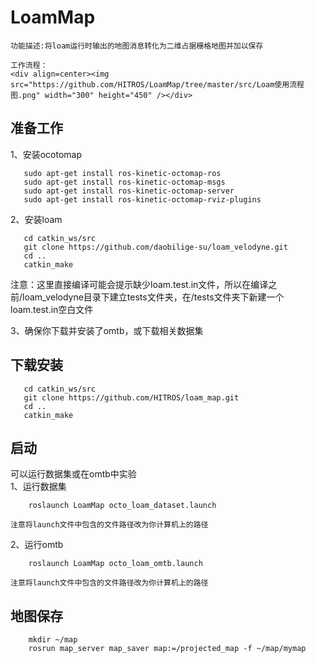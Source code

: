 # LoamMap  
    功能描述:将loam运行时输出的地图消息转化为二维占据栅格地图并加以保存  

    工作流程：
    <div align=center><img src="https://github.com/HITROS/LoamMap/tree/master/src/Loam使用流程图.png" width="300" height="450" /></div>
## 准备工作
   1、安装ocotomap
```
   sudo apt-get install ros-kinetic-octomap-ros  
   sudo apt-get install ros-kinetic-octomap-msgs  
   sudo apt-get install ros-kinetic-octomap-server  
   sudo apt-get install ros-kinetic-octomap-rviz-plugins   
```  
   2、安装loam  
```
   cd catkin_ws/src  
   git clone https://github.com/daobilige-su/loam_velodyne.git  
   cd ..  
   catkin_make  
```  
   注意：这里直接编译可能会提示缺少loam.test.in文件，所以在编译之前/loam_velodyne目录下建立tests文件夹，在/tests文件夹下新建一个loam.test.in空白文件  

   3、确保你下载并安装了omtb，或下载相关数据集
## 下载安装
```
   cd catkin_ws/src  
   git clone https://github.com/HITROS/loam_map.git  
   cd ..  
   catkin_make  
```
## 启动
   可以运行数据集或在omtb中实验  
   1、运行数据集    
```
    roslaunch LoamMap octo_loam_dataset.launch  
```
    注意将launch文件中包含的文件路径改为你计算机上的路径
   2、运行omtb  
```
    roslaunch LoamMap octo_loam_omtb.launch  
```
    注意将launch文件中包含的文件路径改为你计算机上的路径  
## 地图保存
```
    mkdir ~/map  
    rosrun map_server map_saver map:=/projected_map -f ~/map/mymap
```
    

